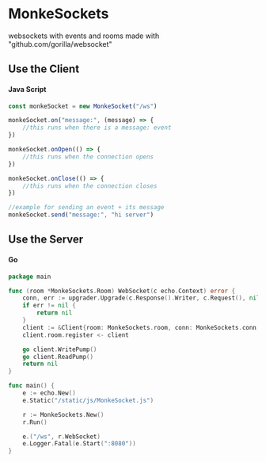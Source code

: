 # MonkeSockets
websockets with events and rooms made with "github.com/gorilla/websocket"

## Use the Client
####  Java Script
```js
const monkeSocket = new MonkeSocket("/ws")

monkeSocket.on("message:", (message) => {
    //this runs when there is a message: event
})

monkeSocket.onOpen(() => {
    //this runs when the connection opens
})

monkeSocket.onClose(() => {
    //this runs when the connection closes
})

//example for sending an event + its message
monkeSocket.send("message:", "hi server")
```

## Use the Server
#### Go
```go
package main

func (room *MonkeSockets.Room) WebSocket(c echo.Context) error {
	conn, err := upgrader.Upgrade(c.Response().Writer, c.Request(), nil)
	if err != nil {
		return nil
	}
	client := &Client{room: MonkeSockets.room, conn: MonkeSockets.conn, send: make(chan []byte, 256)}
	client.room.register <- client

	go client.WritePump()
	go client.ReadPump()
	return nil
}

func main() {
	e := echo.New()
    e.Static("/static/js/MonkeSocket.js")

    r := MonkeSockets.New()
    r.Run()

    e.("/ws", r.WebSocket)
	e.Logger.Fatal(e.Start(":8080"))
}
```